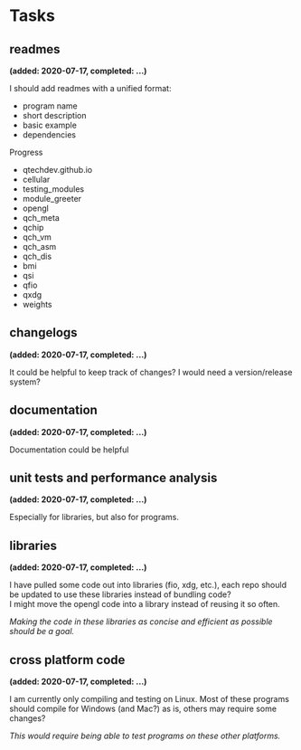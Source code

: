 # Tasks
## readmes
__(added: 2020-07-17, completed: ...)__

I should add readmes with a unified format:
- program name
- short description
- basic example
- dependencies

Progress
- qtechdev.github.io
- cellular
- testing_modules
- module_greeter
- opengl
- qch_meta
- qchip
- qch_vm
- qch_asm
- qch_dis
- bmi
- qsi
- qfio
- qxdg
- weights

## changelogs
__(added: 2020-07-17, completed: ...)__

It could be helpful to keep track of changes?
I would need a version/release system?

## documentation
__(added: 2020-07-17, completed: ...)__

Documentation could be helpful

## unit tests and performance analysis
__(added: 2020-07-17, completed: ...)__

Especially for libraries, but also for programs.

## libraries
__(added: 2020-07-17, completed: ...)__  

I have pulled some code out into libraries (fio, xdg, etc.), each repo should
be updated to use these libraries instead of bundling code?  
I might move the opengl code into a library instead of reusing it so often.  

*Making the code in these libraries as concise and efficient as possible should
be a goal.*

## cross platform code
__(added: 2020-07-17, completed: ...)__

I am currently only compiling and testing on Linux. Most of these programs
should compile for Windows (and Mac?) as is, others may require some changes?  

*This would require being able to test programs on these other platforms.*
